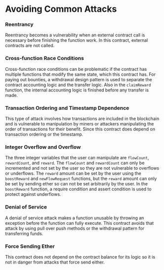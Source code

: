 # Avoiding Common Attacks

### Reentrancy
Reentrancy becomes a vulnerability when an external contract call is necessary before finishing the function work. In this contract, external contracts are not called.


### Cross-function Race Conditions
Cross-function race conditions can be problematic if the contract has multiple functions that modify the same state, which this contract has. For paying out bounties, a withdrawal design pattern is used to separate the contract accounting logic and the transfer logic. Also in the `claimReward` function, the internal accounting logic is finished before any transfer is made.


### Transaction Ordering and Timestamp Dependence
This type of attack involves how transactions are included in the blockchain and is vulnerable to manipulation by miners or attackers manipulating the order of transactions for their benefit. Since this contract does depend on transaction ordering or the timestamp.

### Integer Overflow and Overflow
The three integer variables that the user can manipulate are `flowCount`, `rewardCount`, and `reward`. The `flowCount` and `rewardCount` can only be incremented and not set by the user so they are not vulnerable to overflows or underflows. The `reward` amount can be set by the user using the `boostReward` and `newFlowRequest` functions, but the `reward` amount can only be set by sending ether so can not be set arbitrarily by the user. In the `boostReward` function, a require condition and assert condition is used to protect against underflows.

### Denial of Service
A denial of service attack makes a function unusable by throwing an exception before the function can fully execute. This contract avoids that attack by using pull over push methods or the withdrawal pattern for transferring funds.

### Force Sending Ether
This contract does not depend on the contract balance for its logic so it is not in danger from attacks that force send either. 
